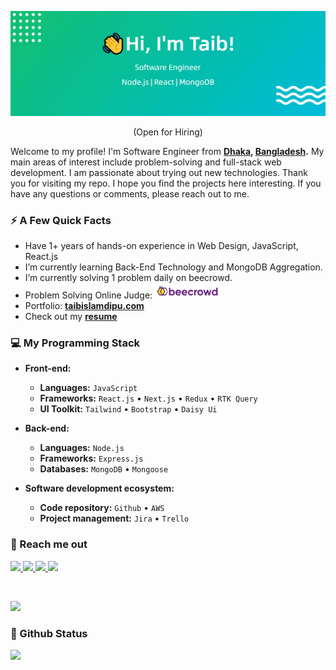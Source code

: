 ![Header](https://raw.githubusercontent.com/taibislamdipu/taibislamdipu/main/assets/github-profile-header.jpg)

<p align="center">(Open for Hiring)</p>

Welcome to my profile! I'm Software Engineer from **[Dhaka](https://en.wikipedia.org/wiki/Dhaka), [Bangladesh](https://en.wikipedia.org/wiki/Bangladesh).** My main areas of interest include problem-solving and full-stack web development. I am passionate about trying out new technologies. Thank you for visiting my repo. I hope you find the projects here interesting. If you have any questions or comments, please reach out to me.

### ⚡️ A Few Quick Facts

- Have 1+ years of hands-on experience in Web Design, JavaScript, React.js
- I’m currently learning Back-End Technology and MongoDB Aggregation.
- I’m currently solving 1 problem daily on beecrowd.
- <span left="center">Problem Solving Online Judge: <a href="https://www.beecrowd.com.br/judge/en/profile/834556" target="_blank" alt="beecrowd/taibislamdipu">
  <img src="https://raw.githubusercontent.com/taibislamdipu/taibislamdipu/main/assets/icons/beecrowd.jpg" height=25>
  </a>
  </span>
- Portfolio: **[taibislamdipu.com](https://taibislamdipu.netlify.app)**
- Check out my **[resume](https://drive.google.com/file/d/1zYMToXAO_OC6sUNnp5nM5LtBVq5r0fLU/view?usp=sharing)**

### 💻 My Programming Stack

- **Front-end:**

  - **Languages:** `JavaScript`
  - **Frameworks:** `React.js` • `Next.js` • `Redux` • `RTK Query`
  - **UI Toolkit:** `Tailwind` • `Bootstrap` • `Daisy Ui`

- **Back-end:**

  - **Languages:** `Node.js`
  - **Frameworks:** `Express.js`
  - **Databases:** `MongoDB` • `Mongoose`

- **Software development ecosystem:**

  - **Code repository:** `Github` • `AWS`
  - **Project management:** `Jira` • `Trello`

<!-- <p>
<img src="https://raw.githubusercontent.com/taibislamdipu/taibislamdipu/main/assets/icons/javaScript.png" alt="JavaScript"/>
<img src="https://raw.githubusercontent.com/taibislamdipu/taibislamdipu/main/assets/icons/node.png" alt="Node.js"/>
<img src="https://raw.githubusercontent.com/taibislamdipu/taibislamdipu/main/assets/icons/express.png" alt="Express.js"/>
<img src="https://raw.githubusercontent.com/taibislamdipu/taibislamdipu/main/assets/icons/mongodb.png" height="60" alt="MongoDB" />
<img src="https://raw.githubusercontent.com/taibislamdipu/taibislamdipu/main/assets/icons/mongoose.png" width="125" height="60"  alt="mongoose" />
<img src="https://raw.githubusercontent.com/taibislamdipu/taibislamdipu/main/assets/icons/postman.png" width="60" height="60" alt="Postman" />
<img src="https://raw.githubusercontent.com/taibislamdipu/taibislamdipu/main/assets/icons/jwt.png" width="125" height="60" alt="JWT" />
<img src="https://raw.githubusercontent.com/taibislamdipu/taibislamdipu/main/assets/icons/html.png" alt="HTML" />
<img src="https://raw.githubusercontent.com/taibislamdipu/taibislamdipu/main/assets/icons/css.png" alt="CSS" />
<img src="https://raw.githubusercontent.com/taibislamdipu/taibislamdipu/main/assets/icons/react.png" alt="React.js" />
<img src="https://raw.githubusercontent.com/taibislamdipu/taibislamdipu/main/assets/icons/redux.png" alt="Redux" />
<img src="https://raw.githubusercontent.com/taibislamdipu/taibislamdipu/main/assets/icons/tailwind.png" alt="TailwindCSS" />
<img src="https://raw.githubusercontent.com/taibislamdipu/taibislamdipu/main/assets/icons/bootstrap.png" alt="Bootstrap" />
</p> -->

<p align="left">
<a href="https://getbootstrap.com" target="_blank" rel="noreferrer">  </a>
</p>

### 👋 Reach me out

<p left="center">
<a href="https://www.linkedin.com/in/taibislamdipu">
  <img src="https://img.shields.io/badge/linkedin-%230077B5.svg?&style=for-the-badge&logo=linkedin&logoColor=white" height=25>
</a> 
<a href="https://www.facebook.com/taibislamdipu">
  <img src="https://img.shields.io/badge/Facebook-1877F2?style=for-the-badge&logo=facebook&logoColor=white" height=25>
</a>
<a href="https://medium.com/@taibislamdipu">
  <img src="https://img.shields.io/badge/medium-%231DA1F2.svg?&style=for-the-badge&logo=medium&logoColor=white" height=25>
</a> 
<a href="mailto:mailtaibislam@gmail.com">
  <img src="https://img.shields.io/badge/Gmail-D14836?style=for-the-badge&logo=gmail&logoColor=white" height=25>
</a>
</p>

<br/>
<!-- GitHub Profile Views Counter -->

![](https://komarev.com/ghpvc/?username=taibislamdipu)

### 🚀 Github Status

<a href="http://www.github.com/taibislamdipu"><img src="https://github-readme-streak-stats.herokuapp.com/?user=taibislamdipu&stroke=ffffff&background=1c1917&ring=0891b2&fire=0891b2&currStreakNum=ffffff&currStreakLabel=0891b2&sideNums=ffffff&sideLabels=ffffff&dates=ffffff&hide_border=true" /></a>
